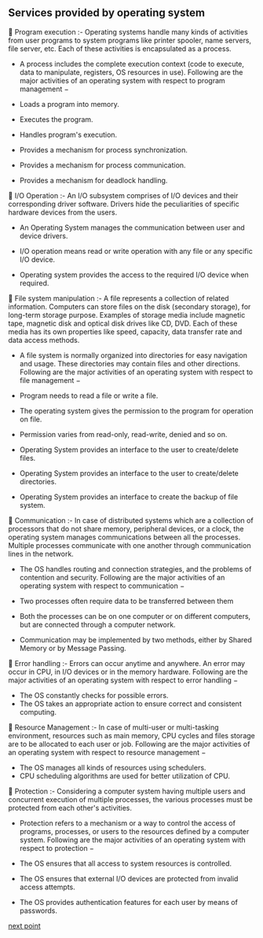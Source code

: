 ## Services provided by operating system

🛑 Program execution :- Operating systems handle many kinds of activities from user programs to system programs like printer spooler, name servers, file server, etc. Each of these activities is encapsulated as a process.

- A process includes the complete execution context (code to execute, data to manipulate, registers, OS resources in use). Following are the major activities of an operating system with respect to program management −

- Loads a program into memory.
- Executes the program.
- Handles program's execution.
- Provides a mechanism for process synchronization.
- Provides a mechanism for process communication.
- Provides a mechanism for deadlock handling.


🛑 I/O Operation :- An I/O subsystem comprises of I/O devices and their corresponding driver software. Drivers hide the peculiarities of specific hardware devices from the users.

 - An Operating System manages the communication between user and device drivers.

 - I/O operation means read or write operation with any file or any specific I/O device.
 - Operating system provides the access to the required I/O device when required.


🛑 File system manipulation :- A file represents a collection of related information. Computers can store files on the disk (secondary storage), for long-term storage purpose. Examples of storage media include magnetic tape, magnetic disk and optical disk drives like CD, DVD. Each of these media has its own properties like speed, capacity, data transfer rate and data access methods.

- A file system is normally organized into directories for easy navigation and usage. These directories may contain files and other directions. Following are the major activities of an operating system with respect to file management −

- Program needs to read a file or write a file.
- The operating system gives the permission to the program for operation on file.
- Permission varies from read-only, read-write, denied and so on.
- Operating System provides an interface to the user to create/delete files.
- Operating System provides an interface to the user to create/delete directories.
- Operating System provides an interface to create the backup of file system.


🛑 Communication :- In case of distributed systems which are a collection of processors that do not share memory, peripheral devices, or a clock, the operating system manages communications between all the processes. Multiple processes communicate with one another through communication lines in the network.

- The OS handles routing and connection strategies, and the problems of contention and security. Following are the major activities of an operating system with respect to communication −

- Two processes often require data to be transferred between them
- Both the processes can be on one computer or on different computers, but are connected through a computer network.
- Communication may be implemented by two methods, either by Shared Memory or by Message Passing.


🛑 Error handling :- Errors can occur anytime and anywhere. An error may occur in CPU, in I/O devices or in the memory hardware. Following are the major activities of an operating system with respect to error handling −

- The OS constantly checks for possible errors.
- The OS takes an appropriate action to ensure correct and consistent computing.


🛑 Resource Management :- In case of multi-user or multi-tasking environment, resources such as main memory, CPU cycles and files storage are to be allocated to each user or job. Following are the major activities of an operating system with respect to resource management −

- The OS manages all kinds of resources using schedulers.
- CPU scheduling algorithms are used for better utilization of CPU.


🛑 Protection :- Considering a computer system having multiple users and concurrent execution of multiple processes, the various processes must be protected from each other's activities.

- Protection refers to a mechanism or a way to control the access of programs, processes, or users to the resources defined by a computer system. Following are the major activities of an operating system with respect to protection −

- The OS ensures that all access to system resources is controlled.
- The OS ensures that external I/O devices are protected from invalid access attempts.
- The OS provides authentication features for each user by means of passwords.


[next point](https://github.com/prashantjagtap2909/OS/blob/main/Topics/Operating%20System/04%20-%20Process%20management.md)
